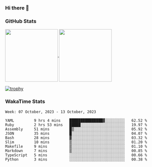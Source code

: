 ### Hi there 👋

### GitHub Stats

<a href="https://github.com/anuraghazra/github-readme-stats">
  <img align="center" height="170px" src="https://github-readme-stats.vercel.app/api/top-langs/?username=tksfjt1024&layout=compact&count_private=true&show_icons=true&show_icons=true&theme=graywhite" />
</a>
<a href="https://github.com/anuraghazra/github-readme-stats">
  <img align="center" height="170px" src="https://github-readme-stats.vercel.app/api?username=tksfjt1024&count_private=true&show_icons=true&show_icons=true&theme=graywhite" />
</a>

[![trophy](https://github-profile-trophy.vercel.app/?username=tksfjt1024)](https://github.com/ryo-ma/github-profile-trophy)

### WakaTime Stats

<!--START_SECTION:waka-->
```text
Week: 07 October, 2023 - 13 October, 2023

YAML         9 hrs 4 mins    ███████████████▓░░░░░░░░░   62.52 % 
Ruby         2 hrs 53 mins   █████░░░░░░░░░░░░░░░░░░░░   19.97 % 
Assembly     51 mins         █▒░░░░░░░░░░░░░░░░░░░░░░░   05.92 % 
JSON         35 mins         █░░░░░░░░░░░░░░░░░░░░░░░░   04.07 % 
Bash         28 mins         ▓░░░░░░░░░░░░░░░░░░░░░░░░   03.32 % 
Slim         10 mins         ▒░░░░░░░░░░░░░░░░░░░░░░░░   01.20 % 
Makefile     9 mins          ▒░░░░░░░░░░░░░░░░░░░░░░░░   01.10 % 
Markdown     7 mins          ▒░░░░░░░░░░░░░░░░░░░░░░░░   00.85 % 
TypeScript   5 mins          ░░░░░░░░░░░░░░░░░░░░░░░░░   00.66 % 
Python       3 mins          ░░░░░░░░░░░░░░░░░░░░░░░░░   00.38 % 
```
<!--END_SECTION:waka-->
